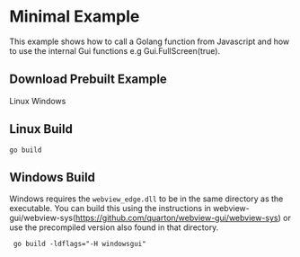Minimal Example
===============

This example shows how to call a Golang function from Javascript and how to use the internal Gui functions e.g Gui.FullScreen(true).

Download Prebuilt Example
-------------------------

Linux
Windows


Linux Build
-----------

```
go build
```

Windows Build
-------------

Windows requires the `webview_edge.dll` to be in the same directory as the executable. You can build this using the instructions in webview-gui/webview-sys(https://github.com/quarton/webview-gui/webview-sys) or use the precompiled version also found in that directory.

```
 go build -ldflags="-H windowsgui"
```

